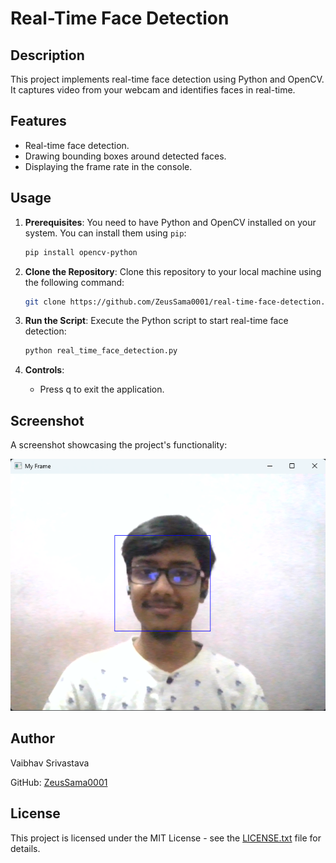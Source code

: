 # Real-Time Face Detection

## Description
This project implements real-time face detection using Python and OpenCV. It captures video from your webcam and identifies faces in real-time.

## Features
- Real-time face detection.
- Drawing bounding boxes around detected faces.
- Displaying the frame rate in the console.

## Usage
1. **Prerequisites**: You need to have Python and OpenCV installed on your system. You can install them using `pip`:

    ```bash
    pip install opencv-python
    ```

2. **Clone the Repository**: Clone this repository to your local machine using the following command:

   ```bash
   git clone https://github.com/ZeusSama0001/real-time-face-detection.git

3. **Run the Script**: Execute the Python script to start real-time face detection:

   ```bash
   python real_time_face_detection.py
   ```
4. **Controls**:
   - Press q to exit the application.

## Screenshot
A screenshot showcasing the project's functionality:

![screenshot](screenshot/screenshot1.png)

## Author
Vaibhav Srivastava

GitHub: [ZeusSama0001](https://github.com/ZeusSama0001)

## License
This project is licensed under the MIT License - see the [LICENSE.txt](LICENSE.txt) file for details.